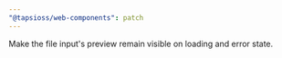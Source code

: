 ```yaml
---
"@tapsioss/web-components": patch
---
```


Make the file input's preview remain visible on loading and error state.
  